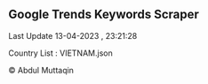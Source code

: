 

## Google Trends Keywords Scraper 
 
Last Update 13-04-2023 , 23:21:28

Country List :
VIETNAM.json



© Abdul Muttaqin 
